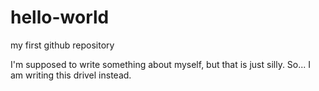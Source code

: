# hello-world
my first github repository

I'm supposed to write something about myself, but that is just silly.  So... I am writing this drivel instead.
